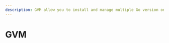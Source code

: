 ```yaml
---
description: GVM allow you to install and manage multiple Go version on a machine easily.
---
```


# GVM

